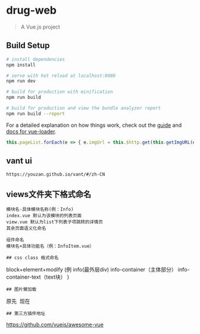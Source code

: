 # drug-web

> A Vue.js project

## Build Setup

``` bash
# install dependencies
npm install

# serve with hot reload at localhost:8080
npm run dev

# build for production with minification
npm run build

# build for production and view the bundle analyzer report
npm run build --report
```

For a detailed explanation on how things work, check out the [guide](http://vuejs-templates.github.io/webpack/) and [docs for vue-loader](http://vuejs.github.io/vue-loader).


``` javascript
this.pageList.forEach(e => { e.imgUrl = this.$http.get(this.getImgURL(e.fileId, 'LOGO')); });
```
## vant ui
```
https://youzan.github.io/vant/#/zh-CN
```
## views文件夹下格式命名

```
模块名-具体模块名称(例：Info)
index.vue 默认为该模块的列表页面
view.vue 默认为list下列表子项跳转的详情页
其余页面语义化命名

组件命名
模块名+具体功能名（例：InfoItem.vue）

## css class 格式命名
```
block+element+modify 
(例
info(最外层div)
info-container（主体部分）
info-container-text（text块）
)
```
## 图片懒加载
```
原先 <img src="">
现在 <img v-lazy="">
```
## 第三方插件地址
```
https://github.com/vuejs/awesome-vue
```
